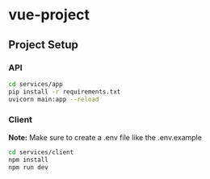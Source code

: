 # vue-project

## Project Setup

### API

```sh
cd services/app
pip install -r requirements.txt
uvicorn main:app --reload
```

### Client

**Note:** Make sure to create a .env file like the .env.example

```sh
cd services/client
npm install
npm run dev
```
